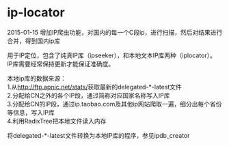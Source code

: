 ip-locator
==========

<p>
2015-01-15 增加IP爬虫功能，对国内的每一个C段ip，进行扫描，然后对结果进行合并，得到国内ip库
</p>

<p>
用于IP定位，包含了纯真IP库（ipseeker），和本地文本IP库两种（iplocator）。<br/>
IP库需要经常保持更新才能保证准确度。
</p>
<p>
本地ip库的数据来源：<br/>
  1.从<a href="http://ftp.apnic.net/stats/">http://ftp.apnic.net/stats/</a>获取最新的delegated-*-latest文件<br/>
  2.分配给CN之外的各个IP段，通过简称对应国家名称写入IP库<br/>
  3.分配给CN的IP段，通过ip.taobao.com及其他ip网站爬取一遍，细分出每个省份等信息，写入IP库<br/>
  4.利用RadixTree把本地文件读入内存<br/>
<p/>
<p>
将delegated-*-latest文件转换为本地IP库的程序，参见ipdb_creator
</P>
